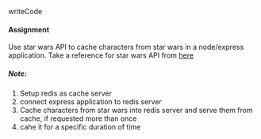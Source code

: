 writeCode

#### Assignment

Use star wars API to cache characters from star wars in a node/express application.
Take a reference for star wars API from [here](https://swapi.dev/)

##### Note:

1. Setup redis as cache server
2. connect express application to redis server
3. Cache characters from star wars into redis server and serve them from cache, if requested more than once
4. cahe it for a specific duration of time
